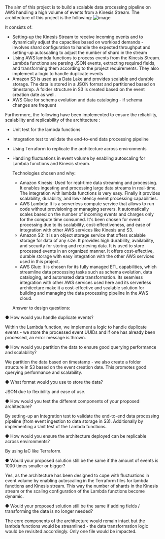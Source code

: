 The aim of this project is to build a scalable data processing pipeline on AWS handling a high volume of events from a Kinesis Stream.
The architecture of this project is the following: 
![image](https://github.com/ThibTP/Kinesis_DataLake/assets/115563685/f7ec7353-9e8a-47d7-a91a-0a2535b9e922)

It consists of:
- Setting-up the Kinesis Stream to receive incoming events and to dynamically adjust the capacities based on workload demands - involves shard configuration to handle the expected throughput and setting-up autoscaling to adjust the number of shard in the stream
- Using AWS lambda functions to process events from the Kinesis Stream. Lambda functions are parsing JSON events, extracting required fields, and transforming them according to the project requirements. They also implement a logic to handle duplicate events
- Amazon S3 is used as a Data Lake and provides scalable and durable storage. The data is stored in a JSON format and partitioned based on timestamp. A folder structure in S3 is created based on the event creation date as well.
- AWS Glue for schema evolution and data cataloging - if schema changes are frequent

Furthermore, the following have been implemented to ensure the reliability, scalability and replicability of the architecture :
- Unit test for the lambda functions
- Integration test to validate the end-to-end data processing pipeline
- Using Terraform to replicate the architecture across environments
- Handling fluctuations in event volume by enabling autoscaling for Lambda functions and Kinesis stream.


  Technologies chosen and why:

  - Amazon Kinesis: Used for real-time data streaming and processing. It enables ingesting and processing large data streams in real-time. The integration with lambda functions is very easy. Finally it provides scalability, durability, and low-latency event processing capabilities.
  - AWS Lambda: It is a serverless compute service that allows to run code without provisioning or managing servers. It automatically scales based on the number of incoming events and charges only for the compute time consumed. It's been chosen for event processing due to its scalability, cost-effectiveness, and ease of integration with other AWS services like Kinesis and S3.
  - Amazon S3: It is an object storage service that offers scalable storage for data of any size. It provides high durability, availability, and security for storing and retrieving data. It is used to store processed events in an organized manner. It offers cost-effective, durable storage with easy integration with the other AWS services used in this project.
  - AWS Glue: It is chosen for its fully managed ETL capabilities, which streamline data processing tasks such as schema evolution, data cataloging, and automated data transformation. Its seamless integration with other AWS services used here and its serverless architecture make it a cost-effective and scalable solution for building and managing the data processing pipeline in the AWS cloud.

  Answer to design questions:

● How would you handle duplicate events?

Within the Lambda function, we implement a logic to handle duplicate events - we store the processed event UUIDs and if one has already been processed, an error message is thrown.

● How would you partition the data to ensure good querying performance and scalability?

We partition the data based on timestamp - we also create a folder structure in S3 based on the event creation date. This promotes good querying performance and scalability.

● What format would you use to store the data?

JSON due to flexibility and ease of use.

● How would you test the different components of your proposed architecture?

By setting-up an Integration test to validate the end-to-end data processing pipeline (from event ingestion to data storage in S3). Additionally by implementing a Unit test of the Lambda functions.

● How would you ensure the architecture deployed can be replicable across environments?

By using IaC like Terraform. 

● Would your proposed solution still be the same if the amount of events is 1000 times smaller or bigger?

Yes, as the architecture has been designed to cope with fluctuations in event volume by enabling autoscaling in the Terraform files for lambda functions and Kinesis stream. This way the number of shards in the Kinesis stream or the scaling configuration of the Lambda functions become dynamic. 

● Would your proposed solution still be the same if adding fields / transforming the data is no longer
needed?

The core components of the architecture would remain intact but the lambda functions would be streamlined - the data transformation logic would be revisited accordingly. Only one file would be impacted.  
